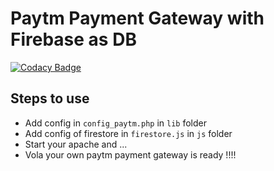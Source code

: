 # Paytm Payment Gateway with Firebase as DB

[![Codacy Badge](https://api.codacy.com/project/badge/Grade/51374dccdbdc4d68b2c528a4df0cb07f)](https://app.codacy.com/manual/RootAndroid58/paytm-payment-gateway-with-firebase-db-and-bootstrap?utm_source=github.com&utm_medium=referral&utm_content=RootAndroid58/paytm-payment-gateway-with-firebase-db-and-bootstrap&utm_campaign=Badge_Grade_Dashboard)


## Steps to use 

- Add config in `config_paytm.php` in `lib` folder
- Add config of firestore in `firestore.js` in `js` folder
- Start your apache and ...
- Vola your own paytm payment gateway is ready !!!!